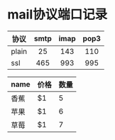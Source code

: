 # mail协议端口记录

协议| smtp | imap | pop3
-|:-:|:-:|:-:|
plain | 25  | 143 | 110 |
ssl | 465 | 993 | 995 |

name | 价格 |  数量
-|-|-
香蕉 | $1 | 5 |
苹果 | $1 | 6 |
草莓 | $1 | 7 |
